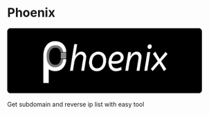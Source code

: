 # Phoenix

<a align=center>
  <img src="banner.png" width="450" height="150">
</a>

Get subdomain and reverse ip list with easy tool

